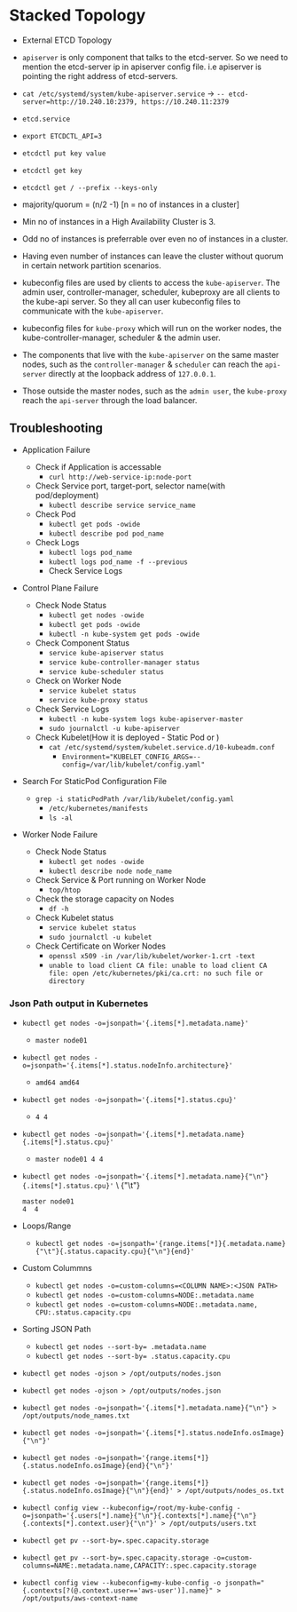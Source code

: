 # Stacked Topology

- External ETCD Topology
- `apiserver` is only component that talks to the etcd-server. So we need to mention the etcd-server ip in apiserver config file. i.e apiserver is pointing the right address of etcd-servers.
- `cat /etc/systemd/system/kube-apiserver.service` -> `-- etcd-server=http://10.240.10:2379, https://10.240.11:2379`
- `etcd.service`
- `export ETCDCTL_API=3`
- `etcdctl put key value`
- `etcdctl get key`
- `etcdctl get / --prefix --keys-only`

- majority/quorum = (n/2 -1) [n = no of instances in a cluster]
- Min no of instances in a High Availability Cluster is 3.
- Odd no of instances is preferrable over even no of instances in a cluster.
- Having even number of instances can leave the cluster without quorum in certain network partition scenarios.
- kubeconfig files are used by clients to access the `kube-apiserver`. The admin user, controller-manager, scheduler, kubeproxy are all clients to the kube-api server. So they
all can user kubeconfig files to communicate with the `kube-apiserver`.
- kubeconfig files for `kube-proxy` which will run on the worker nodes, the kube-controller-manager, scheduler & the admin user.
- The components that live with the `kube-apiserver` on the same master nodes, such as the `controller-manager` & `scheduler` can reach the `api-server` directly at the loopback address of `127.0.0.1`.
- Those outside the master nodes, such as the `admin user`, the `kube-proxy` reach the `api-server` through the load balancer.

## Troubleshooting

- Application Failure
  - Check if Application is accessable
    - `curl http://web-service-ip:node-port`
  - Check Service port, target-port, selector name(with pod/deployment)
    - `kubectl describe service service_name`
  - Check Pod
    - `kubectl get pods -owide`
    - `kubectl describe pod pod_name`
  - Check Logs
    - `kubectl logs pod_name`
    - `kubectl logs pod_name -f --previous`
    - Check Service Logs

- Control Plane Failure
  - Check Node Status
    - `kubectl get nodes -owide`
    - `kubectl get pods -owide`
    - `kubectl -n kube-system get pods -owide`
  - Check Component Status
    - `service kube-apiserver status`
    - `service kube-controller-manager status`
    - `service kube-scheduler status`
  - Check on Worker Node
    - `service kubelet status`
    - `service kube-proxy status`
  - Check Service Logs
    - `kubectl -n kube-system logs kube-apiserver-master`
    - `sudo journalctl -u kube-apiserver`
  - Check Kubelet(How it is deployed - Static Pod or )
    - `cat /etc/systemd/system/kubelet.service.d/10-kubeadm.conf`
      - `Environment="KUBELET_CONFIG_ARGS=--config=/var/lib/kubelet/config.yaml"`

- Search For StaticPod Configuration File
  - `grep -i staticPodPath /var/lib/kubelet/config.yaml`
    - `/etc/kubernetes/manifests`
    - `ls -al`
- Worker Node Failure
  - Check Node Status
    - `kubectl get nodes -owide`
    - `kubectl describe node node_name`
  - Check Service & Port running on Worker Node
    - `top/htop`
  - Check the storage capacity on Nodes
    - `df -h`
  - Check Kubelet status
    - `service kubelet status`
    - `sudo journalctl -u kubelet`
  - Check Certificate on Worker Nodes
    - `openssl x509 -in /var/lib/kubelet/worker-1.crt -text`
    - `unable to load client CA file: unable to load client CA file: open /etc/kubernetes/pki/ca.crt: no such file or directory`

### Json Path output in Kubernetes

- `kubectl get nodes -o=jsonpath='{.items[*].metadata.name}'`
  - `master node01`
- `kubectl get nodes -o=jsonpath='{.items[*].status.nodeInfo.architecture}'`
  - `amd64 amd64`
- `kubectl get nodes -o=jsonpath='{.items[*].status.cpu}'`
  - `4 4`
- `kubectl get nodes -o=jsonpath='{.items[*].metadata.name}{.items[*].status.cpu}'`
  - `master node01 4 4`
- `kubectl get nodes -o=jsonpath='{.items[*].metadata.name}{"\n"}{.items[*].status.cpu}'` \\ {"\t"}

    ```console
    master node01
    4  4
    ```

- Loops/Range
  - `kubectl get nodes -o=jsonpath='{range.items[*]}{.metadata.name}{"\t"}{.status.capacity.cpu}{"\n"}{end}'`

- Custom Colummns
  - `kubectl get nodes -o=custom-columns=<COLUMN NAME>:<JSON PATH>`
  - `kubectl get nodes -o=custom-columns=NODE:.metadata.name`
  - `kubectl get nodes -o=custom-columns=NODE:.metadata.name, CPU:.status.capacity.cpu`

- Sorting JSON Path
  - `kubectl get nodes --sort-by= .metadata.name`
  - `kubectl get nodes --sort-by= .status.capacity.cpu`

- `kubectl get nodes -ojson > /opt/outputs/nodes.json`
- `kubectl get nodes -ojson > /opt/outputs/nodes.json`
- `kubectl get nodes -o=jsonpath='{.items[*].metadata.name}{"\n"} > /opt/outputs/node_names.txt`
- `kubectl get nodes -o=jsonpath='{.items[*].status.nodeInfo.osImage}{"\n"}'`
- `kubectl get nodes -o=jsonpath='{range.items[*]}{.status.nodeInfo.osImage}{end}{"\n"}'`
- `kubectl get nodes -o=jsonpath='{range.items[*]}{.status.nodeInfo.osImage}{"\n"}{end}' > /opt/outputs/nodes_os.txt`
- `kubectl config view --kubeconfig=/root/my-kube-config -o=jsonpath='{.users[*].name}{"\n"}{.contexts[*].name}{"\n"}{.contexts[*].context.user}{"\n"}' > /opt/outputs/users.txt`
- `kubectl get pv --sort-by=.spec.capacity.storage`
- `kubectl get pv --sort-by=.spec.capacity.storage -o=custom-columns=NAME:.metadata.name,CAPACITY:.spec.capacity.storage`
- `kubectl config view --kubeconfig=my-kube-config -o jsonpath="{.contexts[?(@.context.user=='aws-user')].name}" > /opt/outputs/aws-context-name`
